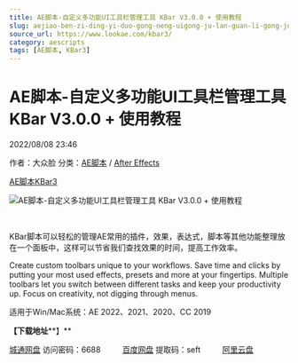 ```yaml
---
title: AE脚本-自定义多功能UI工具栏管理工具 KBar V3.0.0 + 使用教程
slug: aejiao-ben-zi-ding-yi-duo-gong-neng-uigong-ju-lan-guan-li-gong-ju-kbar-v3-0-0-shi-yong-jiao-cheng
source_url: https://www.lookae.com/kbar3/
category: aescripts
tags: [AE脚本, KBar3]
---
```

# AE脚本-自定义多功能UI工具栏管理工具 KBar V3.0.0 + 使用教程

2022/08/08 23:46

作者：大众脸
分类：[AE脚本](https://www.lookae.com/after-effects/aescripts/) / [After Effects](https://www.lookae.com/after-effects/)

[AE脚本](https://www.lookae.com/tag/ae%e8%84%9a%e6%9c%ac/)[KBar3](https://www.lookae.com/tag/kbar3/)

![AE脚本-自定义多功能UI工具栏管理工具 KBar V3.0.0 + 使用教程](https://www.lookae.com/wp-content/uploads/2022/08/KBar-3.jpg "AE脚本-自定义多功能UI工具栏管理工具 KBar V3.0.0 + 使用教程-LookAE.com")

[﻿﻿﻿](https://cloud.video.taobao.com//play/u/705956171/p/1/e/6/t/1/372788679002.mp4)

KBar脚本可以轻松的管理AE常用的插件，效果，表达式，脚本等其他功能整理放在一个面板中，这样可以节省我们查找效果的时间，提高工作效率。

Create custom toolbars unique to your workflows. Save time and clicks by putting your most used effects, presets and more at your fingertips. Multiple toolbars let you switch between different tasks and keep your productivity up. Focus on creativity, not digging through menus.

适用于Win/Mac系统：AE 2022、2021、2020、CC 2019

**【下载地址****】**

[城通网盘](https://url70.ctfile.com/f/2827370-634710429-49c3af?p=4431) 访问密码：6688          [百度网盘](https://pan.baidu.com/s/1_tWGqggjszxIGTfpqgLhFw?pwd=seft) 提取码：seft          [阿里云盘](https://www.aliyundrive.com/s/yMTbCwnHSNS)
